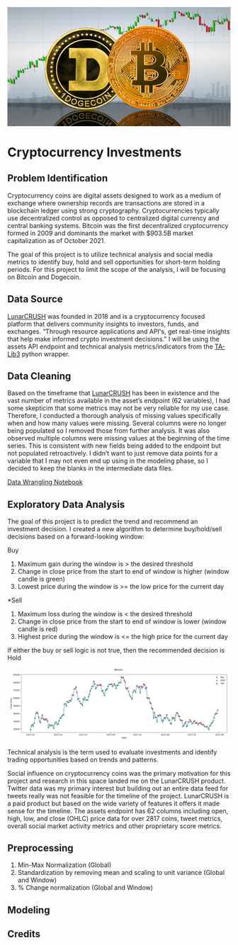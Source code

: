 ![cover_photo](./images/cover.jpg)
# Cryptocurrency Investments

## Problem Identification

Cryptocurrency coins are digital assets designed to work as a medium of exchange where ownership records are transactions are stored in a blockchain ledger using strong cryptography. Cryptocurrencies typically use decentralized control as opposed to centralized digital currency and central banking systems. Bitcoin was the first decentralized cryptocurrency formed in 2009 and dominants the market with $903.5B market capitalization as of October 2021.

The goal of this project is to utilize technical analysis and social media metrics to identify buy, hold and sell opportunities for short-term holding periods. For this project to limit the scope of the analysis, I will be focusing on Bitcoin and Dogecoin.

## Data Source

[LunarCRUSH](https://lunarcrush.com/about) was founded in 2018 and is a cryptocurrency focused platform that delivers community insights to investors, funds, and exchanges. “Through resource applications and API's, get real-time insights that help make informed crypto investment decisions."  I will be using the assets API endpoint and technical analysis metrics/indicators from the [TA-Lib3](https://mrjbq7.github.io/ta-lib/) python wrapper.

## Data Cleaning

Based on the timeframe that [LunarCRUSH](https://lunarcrush.com/about) has been in existence and the vast number of metrics available in the asset’s endpoint (62 variables), I had some skepticim that some metrics may not be very reliable for my use case. Therefore, I conducted a thorough analysis of missing values specifically when and how many values were missing.  Several columns were no longer being populated so I removed those from further analysis. It was also observed multiple columns were missing values at the beginning of the time series. This is consistent with new fields being added to the endpoint but not populated retroactively. I didn’t want to just remove data points for a variable that I may not even end up using in the modeling phase, so I decided to keep the blanks in the intermediate data files.

[Data Wrangling Notebook](./notebooks/data_wrangling.ipynb)

## Exploratory Data Analysis

The goal of this project is to predict the trend and recommend an investment decision. I created a new algorithm to determine buy/hold/sell decisions based on a forward-looking window:

Buy
1. Maximum gain during the window is > the desired threshold
2. Change in close price from the start to end of window is higher (window candle is green)
3. Lowest price during the window is >= the low price for the current day

*Sell
1. Maximum loss during the window is < the desired threshold
2. Change in close price from the start to end of window is lower (window candle is red)
3. Highest price during the window is <= the high price for the current day

If either the buy or sell logic is not true, then the recommended decision is Hold

![bitcoin_bhs](./images/bitcoin-bhs.png)

Technical analysis is the term used to evaluate investments and identify trading opportunities based on trends and patterns.

Social influence on cryptocurrency coins was the primary motivation for this project and research in this space landed me on the LunarCRUSH product. Twitter data was my primary interest but building out an entire data feed for tweets really was not feasible for the timeline of the project. LunarCRUSH is a paid product but based on the wide variety of features it offers it made sense for the timeline.  The assets endpoint has 62 columns including open, high, low, and close (OHLC) price data for over 2817 coins, tweet metrics, overall social market activity metrics and other proprietary score metrics.

## Preprocessing

1. Min-Max Normalization (Global)
2. Standardization by removing mean and scaling to unit variance (Global and Window)
3. % Change normalization (Global and Window)

## Modeling

## Credits